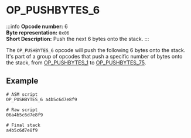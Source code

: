 # OP_PUSHBYTES_6
:::info
**Opcode number:** 6  
**Byte representation:** `0x06`  
**Short Description:** Push the next 6 bytes onto the stack. 
:::

The `OP_PUSHBYTES_6` opcode will push the following 6 bytes onto the stack. It's part of a group of opcodes that push a specific number of bytes onto the stack, from [OP_PUSHBYTES_1](./OP_PUSHBYTES_1.md) to [OP_PUSHBYTES_75](./OP_PUSHBYTES_75.md).

## Example
```shell
# ASM script
OP_PUSHBYTES_6 a4b5c6d7e8f9

# Raw script
06a4b5c6d7e8f9

# Final stack
a4b5c6d7e8f9
```
